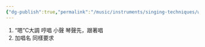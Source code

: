 ```yaml
---
{"dg-publish":true,"permalink":"/music/instruments/singing-techniques/white-bear-class-1/"}
---
```


1. “嗯”C大調    哼唱 小聲  琴聲先，跟著唱
2. 加唱名 同樣要求